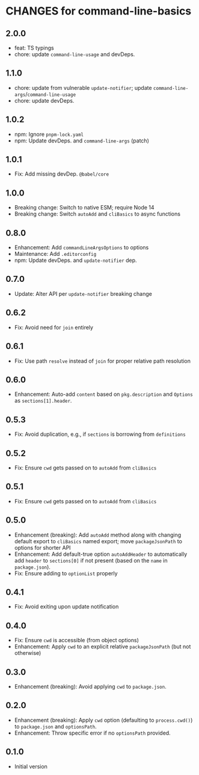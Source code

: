 # CHANGES for command-line-basics

## 2.0.0

- feat: TS typings
- chore: update `command-line-usage` and devDeps.

## 1.1.0

- chore: update from vulnerable `update-notifier`; update
    `command-line-args`/`command-line-usage`
- chore: update devDeps.

## 1.0.2

- npm: Ignore `pnpm-lock.yaml`
- npm: Update devDeps. and `command-line-args` (patch)

## 1.0.1

- Fix: Add missing devDep. `@babel/core`

## 1.0.0

- Breaking change: Switch to native ESM; require Node 14
- Breaking change: Switch `autoAdd` and `cliBasics` to async functions

## 0.8.0

- Enhancement: Add `commandLineArgsOptions` to options
- Maintenance: Add `.editorconfig`
- npm: Update devDeps. and `update-notifier` dep.

## 0.7.0

- Update: Alter API per `update-notifier` breaking change

## 0.6.2

- Fix: Avoid need for `join` entirely

## 0.6.1

- Fix: Use path `resolve` instead of `join` for proper relative
   path resolution

## 0.6.0

- Enhancement: Auto-add `content` based on `pkg.description` and
  `Options` as `sections[1].header`.

## 0.5.3

- Fix: Avoid duplication, e.g., if `sections` is borrowing from `definitions`

## 0.5.2

- Fix: Ensure `cwd` gets passed on to `autoAdd` from `cliBasics`

## 0.5.1

- Fix: Ensure `cwd` gets passed on to `autoAdd` from `cliBasics`

## 0.5.0

- Enhancement (breaking): Add `autoAdd` method along with changing default
  export to `cliBasics` named export; move `packageJsonPath` to options for
  shorter API
- Enhancement: Add default-true option `autoAddHeader` to automatically add
    `header` to `sections[0]` if not present (based on the `name` in
    `package.json`).
- Fix: Ensure adding to `optionList` properly

## 0.4.1

- Fix: Avoid exiting upon update notification

## 0.4.0

- Fix: Ensure `cwd` is accessible (from object options)
- Enhancement: Apply `cwd` to an explicit relative
  `packageJsonPath` (but not otherwise)

## 0.3.0

- Enhancement (breaking): Avoid applying `cwd` to `package.json`.

## 0.2.0

- Enhancement (breaking): Apply `cwd` option (defaulting to `process.cwd()`) to
  `package.json` and `optionsPath`.
- Enhancement: Throw specific error if no `optionsPath` provided.

## 0.1.0

- Initial version
